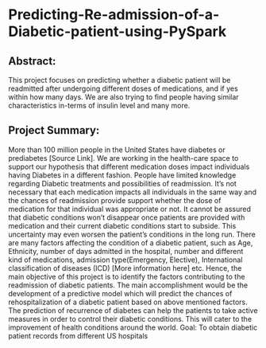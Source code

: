 # Predicting-Re-admission-of-a-Diabetic-patient-using-PySpark

## Abstract:
This project focuses on predicting whether a diabetic patient will be readmitted after undergoing   different doses of medications, and if yes within how many days. We are also trying to find people having similar characteristics in-terms of insulin level and many more.

## Project Summary:
More than 100 million people in the United States have diabetes or prediabetes [Source Link]. We are working in the health-care space to support our hypothesis that different medication doses impact individuals having Diabetes in a different fashion. People have limited knowledge regarding Diabetic treatments and possibilities of readmission. It’s not necessary that each medication impacts all individuals in the same way and the chances of readmission provide support whether the dose of medication for that individual was appropriate or not. It cannot be assured that diabetic conditions won’t disappear once patients are provided with medication and their current diabetic conditions start to subside. This uncertainty may even worsen the patient’s conditions in the long run. There are many factors affecting the condition of a diabetic patient, such as Age, Ethnicity, number of days admitted in the hospital, number and different kind of medications, admission type(Emergency, Elective), International classification of diseases (ICD) [More information here] etc. Hence, the main objective of this project is to identify the factors contributing to the readmission of diabetic patients. The main accomplishment would be the development of a predictive model which will predict the chances of rehospitalization of a diabetic patient based on above mentioned factors. The prediction of recurrence of diabetes can help the patients to take active measures in order to control their diabetic conditions. This will cater to the improvement of health conditions around the world.
Goal: To obtain diabetic patient records from different US hospitals


